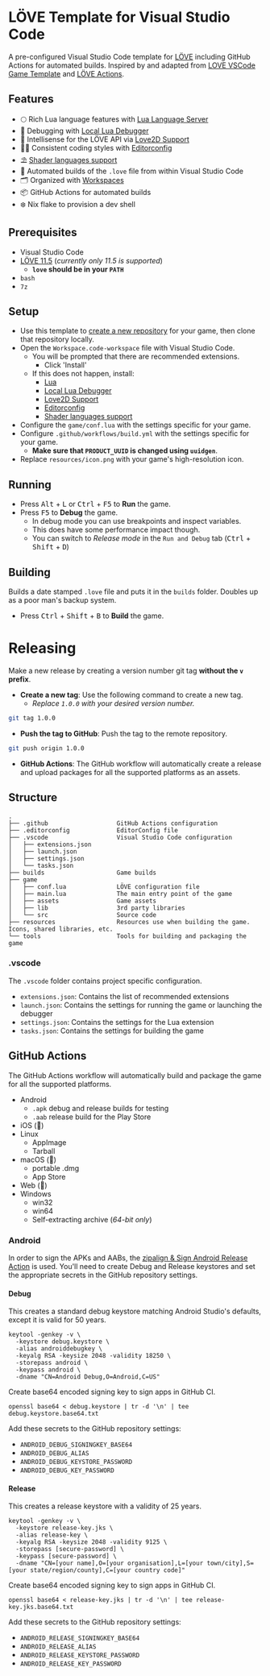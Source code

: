 # LÖVE Template for Visual Studio Code

A pre-configured Visual Studio Code template for [LÖVE](https://love2d.org/) including GitHub Actions for automated builds.
Inspired by and adapted from [LOVE VSCode Game Template](https://github.com/Keyslam/LOVE-VSCode-Game-Template) and [LÖVE Actions](https://github.com/love-actions).

## Features

- 🌕 Rich Lua language features with [Lua Language Server](https://github.com/LuaLS/lua-language-server)
- 🐛 Debugging with [Local Lua Debugger](https://github.com/tomblind/local-lua-debugger-vscode)
- 🩷 Intellisense for the LÖVE API via [Love2D Support](https://marketplace.visualstudio.com/items?itemName=pixelbyte-studios.pixelbyte-love2d)
- 👨‍💻 Consistent coding styles with [Editorconfig](https://github.com/editorconfig/editorconfig-vscode)
- ️⛱️ [Shader languages support](https://marketplace.visualstudio.com/items?itemName=slevesque.shader)
- ️👷 Automated builds of the `.love` file from within Visual Studio Code
- 🗂️ Organized with [Workspaces](https://code.visualstudio.com/docs/editor/workspaces)
- 📦 GitHub Actions for automated builds
- ️❄️ Nix flake to provision a dev shell

## Prerequisites

- Visual Studio Code
- [LÖVE 11.5](https://love2d.org/) (*currently only 11.5 is supported*)
  - **`love` should be in your `PATH`**
- `bash`
- `7z`

## Setup

- Use this template to [create a new repository](https://docs.github.com/en/repositories/creating-and-managing-repositories/creating-a-repository-from-a-template) for your game, then clone that repository locally.
- Open the `Workspace.code-workspace` file with Visual Studio Code.
  - You will be prompted that there are recommended extensions.
    - Click 'Install'
  - If this does not happen, install:
    - [Lua](https://marketplace.visualstudio.com/items?itemName=sumneko.lua)
    - [Local Lua Debugger](https://marketplace.visualstudio.com/items?itemName=tomblind.local-lua-debugger-vscode)
    - [Love2D Support](https://marketplace.visualstudio.com/items?itemName=pixelbyte-studios.pixelbyte-love2d)
    - [Editorconfig](https://marketplace.visualstudio.com/items?itemName=EditorConfig.EditorConfig)
    - [Shader languages support](https://marketplace.visualstudio.com/items?itemName=slevesque.shader)
- Configure the `game/conf.lua` with the settings specific for your game.
- Configure `.github/workflows/build.yml` with the settings specific for your game.
  - **Make sure that `PRODUCT_UUID` is changed using `uuidgen`**.
- Replace `resources/icon.png` with your game's high-resolution icon.

## Running

- Press <kbd>Alt</kbd> + <kbd>L</kbd> or <kbd>Ctrl</kbd> + <kbd>F5</kbd> to **Run** the game.
- Press <kbd>F5</kbd> to **Debug** the game.
  - In debug mode you can use breakpoints and inspect variables.
  - This does have some performance impact though.
  - You can switch to *Release mode* in the `Run and Debug` tab (<kbd>Ctrl</kbd> + <kbd>Shift</kbd> + <kbd>D</kbd>)

## Building

Builds a date stamped `.love` file and puts it in the `builds` folder.
Doubles up as a poor man's backup system.

- Press <kbd>Ctrl</kbd> + <kbd>Shift</kbd> + <kbd>B</kbd> to **Build** the game.

# Releasing

Make a new release by creating a version number git tag **without the `v` prefix**.

- **Create a new tag**: Use the following command to create a new tag.
  - *Replace `1.0.0` with your desired version number.*
```bash
git tag 1.0.0
```

- **Push the tag to GitHub**: Push the tag to the remote repository.
```bash
git push origin 1.0.0
```

- **GitHub Actions**: The GitHub workflow will automatically create a release and upload packages for all the supported platforms as an assets.

## Structure
```
.
├── .github                   GitHub Actions configuration
├── .editorconfig             EditorConfig file
├── .vscode                   Visual Studio Code configuration
│   ├── extensions.json
│   ├── launch.json
│   ├── settings.json
│   └── tasks.json
├── builds                    Game builds
├── game
│   ├── conf.lua              LÖVE configuration file
│   ├── main.lua              The main entry point of the game
│   ├── assets                Game assets
│   ├── lib                   3rd party libraries
│   └── src                   Source code
├── resources                 Resources use when building the game. Icons, shared libraries, etc.
└── tools                     Tools for building and packaging the game
```

### .vscode

The `.vscode` folder contains project specific configuration.

- `extensions.json`: Contains the list of recommended extensions
- `launch.json`: Contains the settings for running the game or launching the debugger
- `settings.json`: Contains the settings for the Lua extension
- `tasks.json`: Contains the settings for building the game

## GitHub Actions

The GitHub Actions workflow will automatically build and package the game for all the supported platforms.

- Android
  - `.apk` debug and release builds for testing
  - `.aab` release build for the Play Store
- iOS (🚧)
- Linux
  - AppImage
  - Tarball
- macOS (🚧)
  - portable .dmg
  - App Store
- Web (️🚧)
- Windows
  - win32
  - win64
  - Self-extracting archive (*64-bit only*)

### Android

In order to sign the APKs and AABs, the [zipalign & Sign Android Release Action](https://github.com/kevin-david/zipalign-sign-android-release) is used. You'll need to create Debug and Release keystores and set the appropriate secrets in the GitHub repository settings.

#### Debug

This creates a standard debug keystore matching Android Studio's defaults, except it is valid for 50 years.

```shell
keytool -genkey -v \
  -keystore debug.keystore \
  -alias androiddebugkey \
  -keyalg RSA -keysize 2048 -validity 18250 \
  -storepass android \
  -keypass android \
  -dname "CN=Android Debug,O=Android,C=US"
```

Create base64 encoded signing key to sign apps in GitHub CI.

```shell
openssl base64 < debug.keystore | tr -d '\n' | tee debug.keystore.base64.txt
```

Add these secrets to the GitHub repository settings:

- `ANDROID_DEBUG_SIGNINGKEY_BASE64`
- `ANDROID_DEBUG_ALIAS`
- `ANDROID_DEBUG_KEYSTORE_PASSWORD`
- `ANDROID_DEBUG_KEY_PASSWORD`

#### Release

This creates a release keystore with a validity of 25 years.

```shell
keytool -genkey -v \
  -keystore release-key.jks \
  -alias release-key \
  -keyalg RSA -keysize 2048 -validity 9125 \
  -storepass [secure-password] \
  -keypass [secure-password] \
  -dname "CN=[your name],O=[your organisation],L=[your town/city],S=[your state/region/county],C=[your country code]"
```

Create base64 encoded signing key to sign apps in GitHub CI.

```shell
openssl base64 < release-key.jks | tr -d '\n' | tee release-key.jks.base64.txt
```

Add these secrets to the GitHub repository settings:

- `ANDROID_RELEASE_SIGNINGKEY_BASE64`
- `ANDROID_RELEASE_ALIAS`
- `ANDROID_RELEASE_KEYSTORE_PASSWORD`
- `ANDROID_RELEASE_KEY_PASSWORD`
